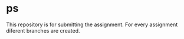 # ps
This repository is for submitting the assignment.
For every assignment diferent branches are created.
